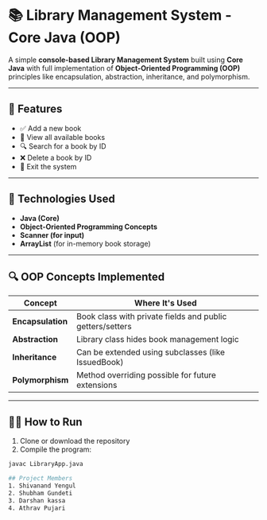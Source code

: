 # 📚 Library Management System - Core Java (OOP)

A simple **console-based Library Management System** built using **Core Java** with full implementation of **Object-Oriented Programming (OOP)** principles like encapsulation, abstraction, inheritance, and polymorphism.

---

## 🚀 Features

- ✅ Add a new book  
- 📖 View all available books  
- 🔍 Search for a book by ID  
- ❌ Delete a book by ID  
- 🚪 Exit the system

---

## 🧰 Technologies Used

- **Java (Core)**
- **Object-Oriented Programming Concepts**
- **Scanner (for input)**
- **ArrayList** (for in-memory book storage)

---

## 🔍 OOP Concepts Implemented

| Concept         | Where It's Used                                         |
|----------------|----------------------------------------------------------|
| **Encapsulation** | Book class with private fields and public getters/setters |
| **Abstraction**    | Library class hides book management logic               |
| **Inheritance**    | Can be extended using subclasses (like IssuedBook)     |
| **Polymorphism**   | Method overriding possible for future extensions        |

---

## 🧑‍💻 How to Run

1. Clone or download the repository
2. Compile the program:

```bash
javac LibraryApp.java

## Project Members
1. Shivanand Yengul
2. Shubham Gundeti
3. Darshan kassa
4. Athrav Pujari

